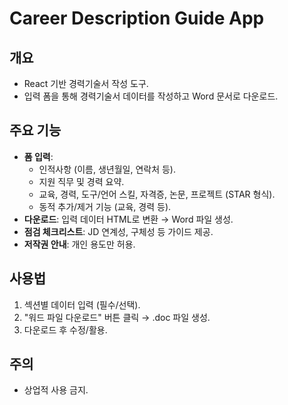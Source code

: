 # Career Description Guide App

## 개요
- React 기반 경력기술서 작성 도구.
- 입력 폼을 통해 경력기술서 데이터를 작성하고 Word 문서로 다운로드.

## 주요 기능
- **폼 입력**:
  - 인적사항 (이름, 생년월일, 연락처 등).
  - 지원 직무 및 경력 요약.
  - 교육, 경력, 도구/언어 스킬, 자격증, 논문, 프로젝트 (STAR 형식).
  - 동적 추가/제거 기능 (교육, 경력 등).
- **다운로드**: 입력 데이터 HTML로 변환 → Word 파일 생성.
- **점검 체크리스트**: JD 연계성, 구체성 등 가이드 제공.
- **저작권 안내**: 개인 용도만 허용.

## 사용법
1. 섹션별 데이터 입력 (필수/선택).
2. "워드 파일 다운로드" 버튼 클릭 → .doc 파일 생성.
3. 다운로드 후 수정/활용.

## 주의
- 상업적 사용 금지.
